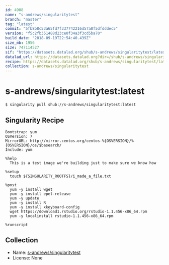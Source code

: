 ```yaml
---
id: 4908
name: "s-andrews/singularitytest"
branch: "master"
tag: "latest"
commit: "5fb8b8c53a65fd7f337742216d57a8f5dfdddec5"
version: "f5c2fb351488d23ce0f34a3f3cd5ba70"
build_date: "2018-09-19T22:54:40.439Z"
size_mb: 1956
size: 747114527
sif: "https://datasets.datalad.org/shub/s-andrews/singularitytest/latest/2018-09-19-5fb8b8c5-f5c2fb35/f5c2fb351488d23ce0f34a3f3cd5ba70.simg"
datalad_url: https://datasets.datalad.org?dir=/shub/s-andrews/singularitytest/latest/2018-09-19-5fb8b8c5-f5c2fb35/
recipe: https://datasets.datalad.org/shub/s-andrews/singularitytest/latest/2018-09-19-5fb8b8c5-f5c2fb35/Singularity
collection: s-andrews/singularitytest
---
```


# s-andrews/singularitytest:latest

```bash
$ singularity pull shub://s-andrews/singularitytest:latest
```

## Singularity Recipe

```singularity
Bootstrap: yum
OSVersion: 7
MirrorURL: http://mirror.centos.org/centos-%{OSVERSION}/%{OSVERSION}/os/$basearch/
Include: yum

%help
  This is a test image we're building just to make sure we know how

%setup
  touch ${SINGULARITY_ROOTFS}/i_made_a_file.txt
  
%post
  yum -y install wget
  yum -y install epel-release
  yum -y update
  yum -y install R
  yum -y install xkeyboard-config
  wget https://download1.rstudio.org/rstudio-1.1.456-x86_64.rpm
  yum -y localinstall rstudio-1.1.456-x86_64.rpm
  
%runscript
```

## Collection

 - Name: [s-andrews/singularitytest](https://github.com/s-andrews/singularitytest)
 - License: None

